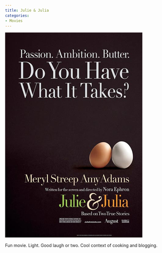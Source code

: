 ```yaml
---
title: Julie & Julia
categories:
- Movies
---
```


![](/assets/posts/2009/julie-julia-poster.jpg)
  



Fun movie. Light. Good laugh or two. Cool context of cooking and blogging.
